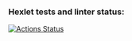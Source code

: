 ### Hexlet tests and linter status:
[![Actions Status](https://github.com/Darya876/frontend-project-46/actions/workflows/hexlet-check.yml/badge.svg)](https://github.com/Darya876/frontend-project-46/actions)